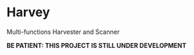 # Harvey
Multi-functions Harvester and Scanner

**BE PATIENT: THIS PROJECT IS STILL UNDER DEVELOPMENT**
